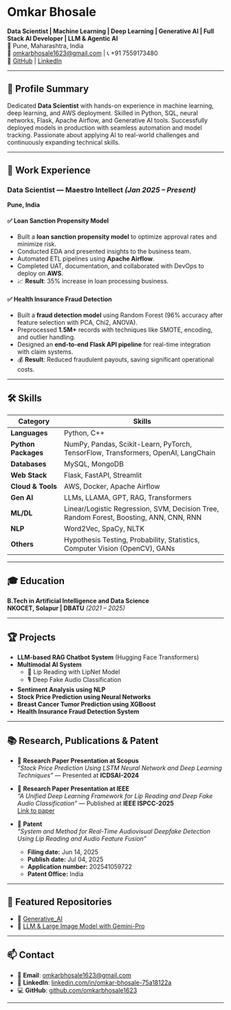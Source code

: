 # Omkar Bhosale

**Data Scientist | Machine Learning | Deep Learning | Generative AI | Full Stack AI Developer | LLM & Agentic AI**  
📍 Pune, Maharashtra, India  
📧 omkarbhosale1623@gmail.com | 📞 +91 7559173480  
🔗 [GitHub](https://github.com/omkarbhosale1623) | [LinkedIn](https://www.linkedin.com/in/omkar-bhosale-75a18122a/)

---

## 📌 Profile Summary

Dedicated **Data Scientist** with hands-on experience in machine learning, deep learning, and AWS deployment. Skilled in Python, SQL, neural networks, Flask, Apache Airflow, and Generative AI tools. Successfully deployed models in production with seamless automation and model tracking. Passionate about applying AI to real-world challenges and continuously expanding technical skills.

---

## 💼 Work Experience

### Data Scientist — Maestro Intellect *(Jan 2025 – Present)*
**Pune, India**

#### ✅ Loan Sanction Propensity Model
- Built a **loan sanction propensity model** to optimize approval rates and minimize risk.
- Conducted EDA and presented insights to the business team.
- Automated ETL pipelines using **Apache Airflow**.
- Completed UAT, documentation, and collaborated with DevOps to deploy on **AWS**.
- 📈 **Result**: 35% increase in loan processing business.

#### ✅ Health Insurance Fraud Detection
- Built a **fraud detection model** using Random Forest (96% accuracy after feature selection with PCA, Chi2, ANOVA).
- Preprocessed **1.5M+** records with techniques like SMOTE, encoding, and outlier handling.
- Designed an **end-to-end Flask API pipeline** for real-time integration with claim systems.
- 💰 **Result**: Reduced fraudulent payouts, saving significant operational costs.

---

## 🛠️ Skills

| Category            | Skills                                                                                 |
|---------------------|----------------------------------------------------------------------------------------|
| **Languages**       | Python, C++                                                                            |
| **Python Packages** | NumPy, Pandas, Scikit-Learn, PyTorch, TensorFlow, Transformers, OpenAI, LangChain      |
| **Databases**       | MySQL, MongoDB                                                                         |
| **Web Stack**       | Flask, FastAPI, Streamlit                                                              |
| **Cloud & Tools**   | AWS, Docker, Apache Airflow                                                            |
| **Gen AI**          | LLMs, LLAMA, GPT, RAG, Transformers                                                    |
| **ML/DL**           | Linear/Logistic Regression, SVM, Decision Tree, Random Forest, Boosting, ANN, CNN, RNN |
| **NLP**             | Word2Vec, SpaCy, NLTK                                                                  |
| **Others**          | Hypothesis Testing, Probability, Statistics, Computer Vision (OpenCV), GANs            |

---

## 🎓 Education

**B.Tech in Artificial Intelligence and Data Science**  
**NKOCET, Solapur | DBATU** *(2021 – 2025)*

---

## 🏆 Projects

- **LLM-based RAG Chatbot System** (Hugging Face Transformers)
- **Multimodal AI System**
  - 🎥 Lip Reading with LipNet Model
  - 🎙️ Deep Fake Audio Classification
- **Sentiment Analysis using NLP**
- **Stock Price Prediction using Neural Networks**
- **Breast Cancer Tumor Prediction using XGBoost**
- **Health Insurance Fraud Detection System**

---

## 📚 Research, Publications & Patent

- 📄 **Research Paper Presentation at Scopus**  
  *“Stock Price Prediction Using LSTM Neural Network and Deep Learning Techniques”* — Presented at **ICDSAI-2024**

- 📄 **Research Paper Presentation at IEEE**  
  *“A Unified Deep Learning Framework for Lip Reading and Deep Fake Audio Classification”* — Published at **IEEE ISPCC-2025**  
  [Link to paper](https://ieeexplore.ieee.org/document/11039390)

- 🧾 **Patent**  
  *“System and Method for Real-Time Audiovisual Deepfake Detection Using Lip Reading and Audio Feature Fusion”*  
  - **Filing date:** Jun 14, 2025  
  - **Publish date:** Jul 04, 2025  
  - **Application number:** 202541059722  
  - **Patent Office:** India

---

## 📂 Featured Repositories

- 🔗 [Generative_AI](https://github.com/omkarbhosale1623/Generative-AI)
- 🔗 [LLM & Large Image Model with Gemini-Pro](https://github.com/omkarbhosale1623/LLM-Large-Image-Model-with-Gemini-Pro)

---

## 📫 Contact

- 📧 **Email**: omkarbhosale1623@gmail.com
- 🔗 **LinkedIn**: [linkedin.com/in/omkar-bhosale-75a18122a](https://www.linkedin.com/in/omkar-bhosale-75a18122a/)
- 💻 **GitHub**: [github.com/omkarbhosale1623](https://github.com/omkarbhosale1623)

---

